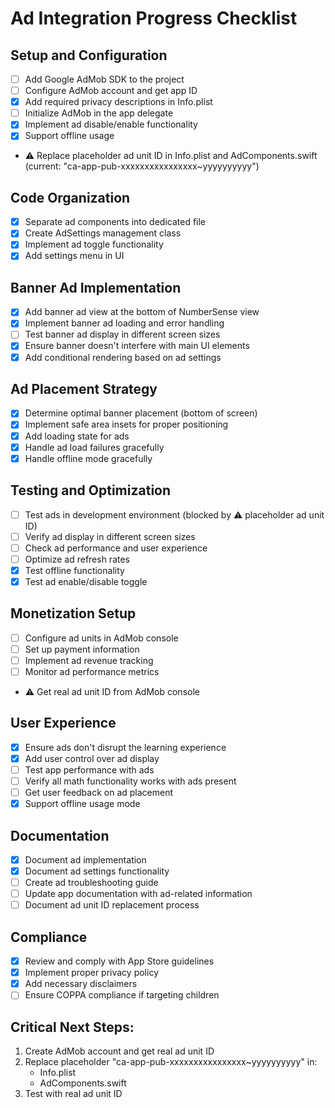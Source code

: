 # Ad Integration Progress Checklist

## Setup and Configuration
- [ ] Add Google AdMob SDK to the project
- [ ] Configure AdMob account and get app ID
- [x] Add required privacy descriptions in Info.plist
- [ ] Initialize AdMob in the app delegate
- [x] Implement ad disable/enable functionality
- [x] Support offline usage
- ⚠️ Replace placeholder ad unit ID in Info.plist and AdComponents.swift (current: "ca-app-pub-xxxxxxxxxxxxxxxx~yyyyyyyyyy")

## Code Organization
- [x] Separate ad components into dedicated file
- [x] Create AdSettings management class
- [x] Implement ad toggle functionality
- [x] Add settings menu in UI

## Banner Ad Implementation
- [x] Add banner ad view at the bottom of NumberSense view
- [x] Implement banner ad loading and error handling
- [ ] Test banner ad display in different screen sizes
- [x] Ensure banner doesn't interfere with main UI elements
- [x] Add conditional rendering based on ad settings

## Ad Placement Strategy
- [x] Determine optimal banner placement (bottom of screen)
- [x] Implement safe area insets for proper positioning
- [x] Add loading state for ads
- [x] Handle ad load failures gracefully
- [x] Handle offline mode gracefully

## Testing and Optimization
- [ ] Test ads in development environment (blocked by ⚠️ placeholder ad unit ID)
- [ ] Verify ad display in different screen sizes
- [ ] Check ad performance and user experience
- [ ] Optimize ad refresh rates
- [x] Test offline functionality
- [x] Test ad enable/disable toggle

## Monetization Setup
- [ ] Configure ad units in AdMob console
- [ ] Set up payment information
- [ ] Implement ad revenue tracking
- [ ] Monitor ad performance metrics
- ⚠️ Get real ad unit ID from AdMob console

## User Experience
- [x] Ensure ads don't disrupt the learning experience
- [x] Add user control over ad display
- [ ] Test app performance with ads
- [ ] Verify all math functionality works with ads present
- [ ] Get user feedback on ad placement
- [x] Support offline usage mode

## Documentation
- [x] Document ad implementation
- [x] Document ad settings functionality
- [ ] Create ad troubleshooting guide
- [ ] Update app documentation with ad-related information
- [ ] Document ad unit ID replacement process

## Compliance
- [x] Review and comply with App Store guidelines
- [x] Implement proper privacy policy
- [x] Add necessary disclaimers
- [ ] Ensure COPPA compliance if targeting children

## Critical Next Steps:
1. Create AdMob account and get real ad unit ID
2. Replace placeholder "ca-app-pub-xxxxxxxxxxxxxxxx~yyyyyyyyyy" in:
   - Info.plist
   - AdComponents.swift
3. Test with real ad unit ID
